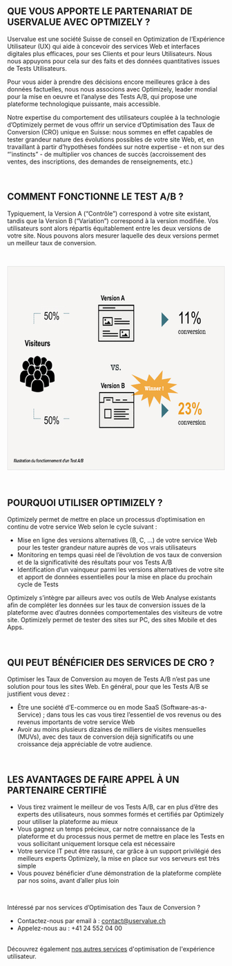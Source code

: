 ## QUE VOUS APPORTE LE PARTENARIAT DE USERVALUE AVEC OPTMIZELY ?

Uservalue est une société Suisse de conseil en Optimization de l’Expérience Utilisateur (UX) qui aide à concevoir des services Web et interfaces digitales plus efficaces, pour ses Clients et pour leurs Utilisateurs. Nous nous appuyons pour cela sur des faits et des données quantitatives issues de Tests Utilisateurs.

Pour vous aider à prendre des décisions encore meilleures grâce à des données factuelles, nous nous associons avec Optimizely, leader mondial pour la mise en oeuvre et l’analyse des Tests A/B, qui propose une plateforme technologique puissante, mais accessible.

Notre expertise du comportement des utilisateurs couplée à la technologie d’Optimizely permet de vous offrir un service d’Optimisation des Taux de Conversion (CRO) unique en Suisse: nous sommes en effet capables de tester grandeur nature des évolutions possibles de votre site Web, et, en travaillant à partir d’hypothèses fondées sur notre expertise - et non sur des “'instincts” - de multiplier vos chances de succès (accroissement des ventes, des inscriptions, des demandes de renseignements, etc.)

<br />

## COMMENT FONCTIONNE LE TEST A/B ?

Typiquement, la Version A (“Contrôle”) correspond à votre site existant, tandis que la Version B (“Variation”) correspond à la version modifiée. Vos utilisateurs sont alors répartis équitablement entre les deux versions de votre site. Nous pouvons alors mesurer laquelle des deux versions permet un meilleur taux de conversion.

<br />

<p style=text-align:center><img alt class=hidden-phone src=/dist/img/test-ab.jpg style=width:687px;height:471px width=687 height=471 /></p>

<br />

## POURQUOI UTILISER OPTIMIZELY ?

Optimizely permet de mettre en place un processus d’optimisation en continu de votre service Web selon le cycle suivant :

* Mise en ligne des versions alternatives (B, C, ...) de votre service Web pour les tester grandeur nature auprès de vos vrais utilisateurs
* Monitoring en temps quasi réel de l’évolution de vos taux de conversion et de la significativité des résultats pour vos Tests A/B
* Identification d’un vainqueur parmi les versions alternatives de votre site et apport de données essentielles pour la mise en place du prochain cycle de Tests

Optimizely s’intègre par ailleurs avec vos outils de Web Analyse existants afin de compléter les données sur les taux de conversion issues de la plateforme avec d’autres données comportementales des visiteurs de votre site. Optimizely permet de tester des sites sur PC, des sites Mobile et des Apps.

<br />

## QUI PEUT BÉNÉFICIER DES SERVICES DE CRO ?

Optimiser les Taux de Conversion au moyen de Tests A/B n’est pas une solution pour tous les sites Web. En général, pour que les Tests A/B se justifient vous devez :

* Être une société d’E-commerce ou en mode SaaS (Software-as-a-Service) ; dans tous les cas vous tirez l’essentiel de vos revenus ou des revenus importants de votre service Web
* Avoir au moins plusieurs dizaines de milliers de visites mensuelles (MUVs), avec des taux de conversion déjà significatifs ou une croissance deja appréciable de votre audience.

<br />

## LES AVANTAGES DE FAIRE APPEL À UN PARTENAIRE CERTIFIÉ

* Vous tirez vraiment le meilleur de vos Tests A/B, car en plus d’être des experts des utilisateurs, nous sommes formés et certifiés par Optimizely pour utiliser la plateforme au mieux
* Vous gagnez un temps précieux, car notre connaissance de la plateforme et du processus nous permet de mettre en place les Tests en vous sollicitant uniquement lorsque cela est nécessaire
* Votre service IT peut être rassuré, car grâce à un support privilégié des meilleurs experts Optimizely, la mise en place sur vos serveurs est très simple
* Vous pouvez bénéficier d’une démonstration de la plateforme complète par nos soins, avant d’aller plus loin

<br />

Intéressé par nos services d’Optimisation des Taux de Conversion ?

* Contactez-nous par email à : <a href=mailto:contact@uservalue.ch>contact@uservalue.ch</a>
* Appelez-nous au : +41 24 552 04 00

<br />
<div class="sub-footer no-image">
Découvrez également <a href=index.html>nos autres services</a> d'optimisation de l'expérience utilisateur.
</div>